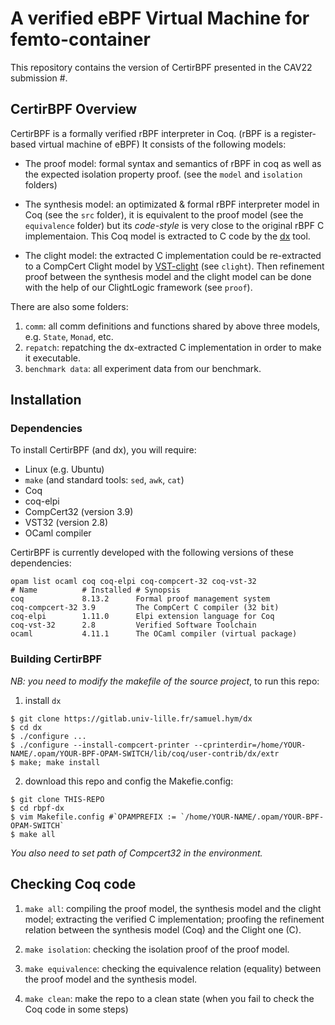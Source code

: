 # A verified eBPF Virtual Machine for femto-container

This repository contains the version of CertirBPF presented in the CAV22 submission #.

## CertirBPF Overview

CertirBPF is a formally verified rBPF interpreter in Coq. (rBPF is a register-based virtual machine of eBPF) It consists of the following models:

- The proof model: formal syntax and semantics of rBPF in coq as well as the expected isolation property proof. (see the `model` and `isolation` folders)

- The synthesis model: an optimizated & formal rBPF interpreter model in Coq (see the `src` folder), it is equivalent to the proof model (see the `equivalence` folder) but its *code-style* is very close to the original rBPF C implementaion. This Coq model is extracted to C code by the [dx](https://gitlab.univ-lille.fr/samuel.hym/dx) tool.

- The clight model: the extracted C implementation could be re-extracted to a CompCert Clight model by [VST-clight](https://github.com/PrincetonUniversity/VST) (see `clight`). Then refinement proof between the synthesis model and the clight model can be done with the help of our ClightLogic framework (see `proof`).

There are also some folders:

1. `comm`: all comm definitions and functions shared by above three models, e.g. `State`, `Monad`, etc.
2. `repatch`: repatching the dx-extracted C implementation in order to make it executable.
3. `benchmark data`: all experiment data from our benchmark.

## Installation

### Dependencies

To install CertirBPF (and dx), you will require:
-   Linux (e.g. Ubuntu)
-   `make` (and standard tools: `sed`, `awk`, `cat`)
-   Coq
-   coq-elpi
-   CompCert32 (version 3.9)
-   VST32 (version 2.8)
-   OCaml compiler

CertirBPF is currently developed with the following versions of these
dependencies:

```shell
opam list ocaml coq coq-elpi coq-compcert-32 coq-vst-32
# Name          # Installed # Synopsis
coq             8.13.2      Formal proof management system
coq-compcert-32 3.9         The CompCert C compiler (32 bit)
coq-elpi        1.11.0      Elpi extension language for Coq
coq-vst-32      2.8         Verified Software Toolchain
ocaml           4.11.1      The OCaml compiler (virtual package)

```
### Building CertirBPF

_NB: you need to modify the makefile of the source project_, to run this repo:
1. install `dx`
```shell
$ git clone https://gitlab.univ-lille.fr/samuel.hym/dx
$ cd dx
$ ./configure ...
$ ./configure --install-compcert-printer --cprinterdir=/home/YOUR-NAME/.opam/YOUR-BPF-OPAM-SWITCH/lib/coq/user-contrib/dx/extr
$ make; make install
```
2. download this repo and config the Makefie.config:
```shell
$ git clone THIS-REPO
$ cd rbpf-dx
$ vim Makefile.config #`OPAMPREFIX := `/home/YOUR-NAME/.opam/YOUR-BPF-OPAM-SWITCH`
$ make all
```

*You also need to set path of Compcert32 in the environment.*

## Checking Coq code

1. `make all`: compiling the proof model, the synthesis model and the clight model; extracting the verified C implementation; proofing the refinement relation between the synthesis model (Coq) and the Clight one (C).

2. `make isolation`: checking the isolation proof of the proof model.

3. `make equivalence`: checking the equivalence relation (equality) between the proof model and the synthesis model.

4. `make clean`: make the repo to a clean state (when you fail to check the Coq code in some steps)
